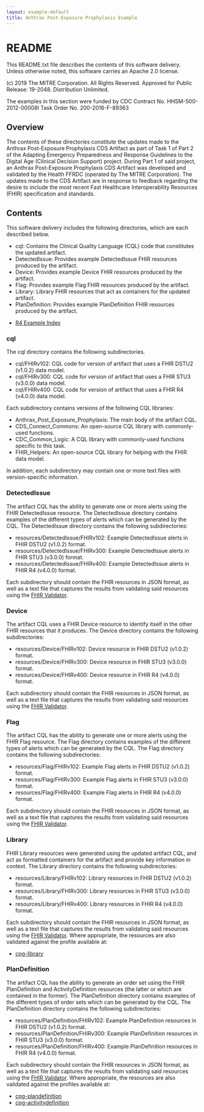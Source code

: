 ```yaml
---
layout: example-default
title: Anthrax Post-Exposure Prophylaxis Example
---
```


# README
This README.txt file describes the contents of this software delivery. Unless otherwise noted,
this software carries an Apache 2.0 license.

(c) 2019 The MITRE Corporation. All Rights Reserved. Approved for Public Release: 19-2048. Distribution Unlimited.

The examples in this section were funded by CDC Contract No. HHSM-500-2012-00008I Task Order No. 200-2016-F-89363

## Overview
The contents of these directories constitute the updates made to the Anthrax Post-Exposure
Prophylaxis CDS Artifact as part of Task 1 of Part 2 of the Adapting Emergency Preparedness
and Response Guidelines to the Digital Age (Clinical Decision Support) project. During Part
1 of said project, an Anthrax Post-Exposure Prophylaxis CDS Artifact was developed and validated
by the Health FFRDC (operated by The MITRE Corporation). The updates made to the CDS Artifact
are in response to feedback regarding the desire to include the most recent Fast Healthcare
Interoperability Resources (FHIR) specification and standards.

## Contents
This software delivery includes the following directories, which are each described below.
- cql: Contains the Clinical Quality Language (CQL) code that constitutes the updated artifact.
- DetectedIssue: Provides example DetectedIssue FHIR resources produced by the artifact.
- Device: Provides example Device FHIR resources produced by the artifact.
- Flag: Provides example Flag FHIR resources produced by the artifact.
- Library: Library FHIR resources that act as containers for the updated artifact.
- PlanDefinition: Provides example PlanDefinition FHIR resources produced by the artifact.

* [R4 Example Index](index-fhirv400.html)

### cql
The cql directory contains the following subdirectories.
- cql/FHIRv102: CQL code for version of artifact that uses a FHIR DSTU2 (v1.0.2) data model.
- cql/FHIRv300: CQL code for version of artifact that uses a FHIR STU3 (v3.0.0) data model.
- cql/FHIRv400: CQL code for version of artifact that uses a FHIR R4 (v4.0.0) data model.

Each subdirectory contains versions of the following CQL libraries:
- Anthrax_Post_Exposure_Prophylaxis: The main body of the artifact CQL.
- CDS_Connect_Commons: An open-source CQL library with commonly-used functions.
- CDC_Common_Logic: A CQL library with commonly-used functions specific to this task.
- FHIR_Helpers: An open-source CQL library for helping with the FHIR data model.

In addition, each subdirectory may contain one or more text files with version-specific
information.

### DetectedIssue
The artifact CQL has the ability to generate one or more alerts using the FHIR DetectedIssue
resource. The DetectedIssue directory contains examples of the different types of alerts
which can be generated by the CQL. The DetectedIssue directory contains the following
subdirectories:
- resources/DetectedIssue/FHIRv102: Example DetectedIssue alerts in FHIR DSTU2 (v1.0.2) format.
- resources/DetectedIssue/FHIRv300: Example DetectedIssue alerts in FHIR STU3 (v3.0.0) format.
- resources/DetectedIssue/FHIRv400: Example DetectedIssue alerts in FHIR R4 (v4.0.0) format.

Each subdirectory should contain the FHIR resources in JSON format, as well as a text
file that captures the results from validating said resources using the
[FHIR Validator](http://wiki.hl7.org/index.php?title=Using_the_FHIR_Validator).

### Device
The artifact CQL uses a FHIR Device resource to identify itself in the other FHIR resources
that it produces. The Device directory contains the following subdirectories:
- resources/Device/FHIRv102: Device resource in FHIR DSTU2 (v1.0.2) format.
- resources/Device/FHIRv300: Device resource in FHIR STU3 (v3.0.0) format.
- resources/Device/FHIRv400: Device resource in FHIR R4 (v4.0.0) format.

Each subdirectory should contain the FHIR resources in JSON format, as well as a text
file that captures the results from validating said resources using the
[FHIR Validator](http://wiki.hl7.org/index.php?title=Using_the_FHIR_Validator).

### Flag
The artifact CQL has the ability to generate one or more alerts using the FHIR Flag
resource. The Flag directory contains examples of the different types of alerts
which can be generated by the CQL. The Flag directory contains the following
subdirectories:
- resources/Flag/FHIRv102: Example Flag alerts in FHIR DSTU2 (v1.0.2) format.
- resources/Flag/FHIRv300: Example Flag alerts in FHIR STU3 (v3.0.0) format.
- resources/Flag/FHIRv400: Example Flag alerts in FHIR R4 (v4.0.0) format.

Each subdirectory should contain the FHIR resources in JSON format, as well as a text
file that captures the results from validating said resources using the
[FHIR Validator](http://wiki.hl7.org/index.php?title=Using_the_FHIR_Validator).

### Library
FHIR Library resources were generated using the updated artifact CQL, and act as formatted
containers for the artifact and provide key information in context. The Library directory
contains the following subdirectories:
- resources/Library/FHIRv102: Library resources in FHIR DSTU2 (v1.0.2) format.
- resources/Library/FHIRv300: Library resources in FHIR STU3 (v3.0.0) format.
- resources/Library/FHIRv400: Library resources in FHIR R4 (v4.0.0) format.

Each subdirectory should contain the FHIR resources in JSON format, as well as a text
file that captures the results from validating said resources using the
[FHIR Validator](http://wiki.hl7.org/index.php?title=Using_the_FHIR_Validator). Where
appropriate, the resources are also validated against the profile available at:
- [cpg-library](../../StructureDefinition-cpg-library.html)

### PlanDefinition
The artifact CQL has the ability to generate an order set using the FHIR PlanDefinition
and ActivityDefinition resources (the latter or which are contained in the former). The
PlanDefinition directory contains examples of the different types of order sets which can
be generated by the CQL. The PlanDefinition directory contains the following subdirectories:
- resources/PlanDefinition/FHIRv102: Example PlanDefinition resources in FHIR DSTU2 (v1.0.2) format.
- resources/PlanDefinition/FHIRv300: Example PlanDefinition resources in FHIR STU3 (v3.0.0) format.
- resources/PlanDefinition/FHIRv400: Example PlanDefinition resources in FHIR R4 (v4.0.0) format.

Each subdirectory should contain the FHIR resources in JSON format, as well as a text
file that captures the results from validating said resources using the
[FHIR Validator](http://wiki.hl7.org/index.php?title=Using_the_FHIR_Validator). Where
appropriate, the resources are also validated against the profiles available at:
- [cpg-plandefinition](../../StructureDefinition-cpg-plandefinition.html)
- [cpg-activitydefinition](../../StructureDefinition-cpg-activitydefinition.html)
